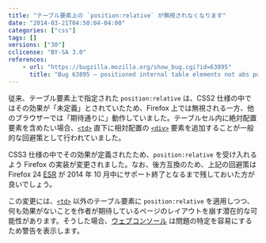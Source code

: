 ```yaml
---
title: "テーブル要素上の `position:relative` が無視されなくなります"
date: "2014-03-21T04:50:04-04:00"
categories: ["css"]
tags: []
versions: ["30"]
cclicense: "BY-SA 3.0"
references:
    - url: "https://bugzilla.mozilla.org/show_bug.cgi?id=63895"
      title: "Bug 63895 – positioned internal table elements not abs pos containing block"
---
```

従来、テーブル要素上で指定された `position:relative` は、CSS2 仕様の中ではその効果が「未定義」とされていたため、Firefox 上では無視される一方、他のブラウザーでは「期待通りに」動作していました。テーブルセル内に絶対配置要素を含めたい場合、[`<td>`](https://developer.mozilla.org/ja/docs/Web/HTML/Element/td) 直下に相対配置の [`<div>`](https://developer.mozilla.org/ja/docs/Web/HTML/Element/div) 要素を追加することが一般的な回避策として行われていました。

CSS3 仕様の中でその効果が定義されたため、`position:relative` を受け入れるよう Firefox の実装が変更されました。なお、後方互換のため、上記の回避策は Firefox 24 [<abbr title="Extended Support Release">ESR</abbr>](http://www.mozilla.jp/business/downloads/) が 2014 年 10 月中にサポート終了となるまで残しておいた方が良いでしょう。

この変更には、[`<td>`](https://developer.mozilla.org/ja/docs/Web/HTML/Element/td) 以外のテーブル要素に `position:relative` を適用しつつ、何も効果がないことを作者が期待しているページのレイアウトを崩す潜在的な可能性があります。そうした場合、[ウェブコンソール](https://developer.mozilla.org/ja/docs/Tools/Web_Console) は問題の特定を容易にするため警告を表示します。
